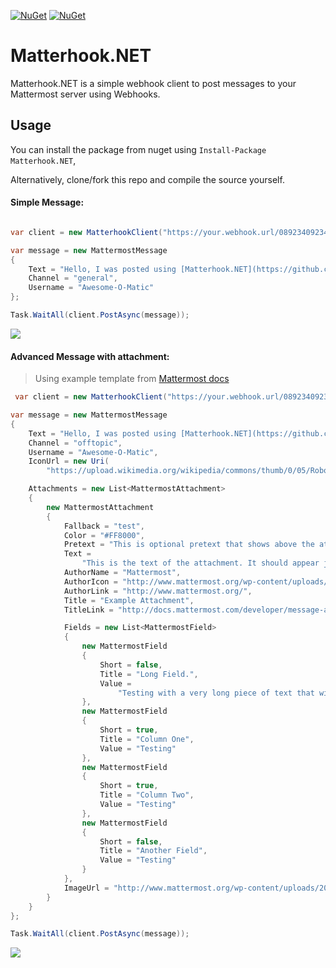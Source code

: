[![NuGet](https://img.shields.io/nuget/v/Matterhook.NET.svg)](https://www.nuget.org/packages/Matterhook.NET/)
[![NuGet](https://img.shields.io/nuget/dt/Matterhook.NET.svg)](https://www.nuget.org/packages/Matterhook.NET/)

# Matterhook.NET

Matterhook.NET is a simple webhook client to post messages to your Mattermost server using Webhooks.

## Usage

You can install the package from nuget using `Install-Package Matterhook.NET`,

Alternatively, clone/fork this repo and compile the source yourself.

#### Simple Message:

```C#

var client = new MatterhookClient("https://your.webhook.url/0892340923432");

var message = new MattermostMessage
{
    Text = "Hello, I was posted using [Matterhook.NET](https://github.com/promofaux/Matterhook.NET)",
    Channel = "general",
    Username = "Awesome-O-Matic"
};

Task.WaitAll(client.PostAsync(message));

```

![](http://i.imgur.com/jLZsP4E.png)

#### Advanced Message with attachment:

> Using example template from [Mattermost docs](https://docs.mattermost.com/developer/message-attachments.html#example-message-attachment)

```C#
 var client = new MatterhookClient("https://your.webhook.url/0892340923432");

var message = new MattermostMessage
{
    Text = "Hello, I was posted using [Matterhook.NET](https://github.com/promofaux/Matterhook.NET)",
    Channel = "offtopic",
    Username = "Awesome-O-Matic",
    IconUrl = new Uri(
        "https://upload.wikimedia.org/wikipedia/commons/thumb/0/05/Robot_icon.svg/2000px-Robot_icon.svg.png"),

    Attachments = new List<MattermostAttachment>
    {
        new MattermostAttachment
        {
            Fallback = "test",
            Color = "#FF8000",
            Pretext = "This is optional pretext that shows above the attachment.",
            Text =
                "This is the text of the attachment. It should appear just above an image of the Mattermost logo. The left border of the attachment should be colored orange, and below the image it should include additional fields that are formatted in columns. At the top of the attachment, there should be an author name followed by a bolded title. Both the author name and the title should be hyperlinks.",
            AuthorName = "Mattermost",
            AuthorIcon = "http://www.mattermost.org/wp-content/uploads/2016/04/icon_WS.png",
            AuthorLink = "http://www.mattermost.org/",
            Title = "Example Attachment",
            TitleLink = "http://docs.mattermost.com/developer/message-attachments.html",

            Fields = new List<MattermostField>
            {
                new MattermostField
                {
                    Short = false,
                    Title = "Long Field.",
                    Value =
                        "Testing with a very long piece of text that will take up the whole width of the table. And then some more text to make it extra long."
                },
                new MattermostField
                {
                    Short = true,
                    Title = "Column One",
                    Value = "Testing"
                },
                new MattermostField
                {
                    Short = true,
                    Title = "Column Two",
                    Value = "Testing"
                },
                new MattermostField
                {
                    Short = false,
                    Title = "Another Field",
                    Value = "Testing"
                }
            },
            ImageUrl = "http://www.mattermost.org/wp-content/uploads/2016/03/logoHorizontal_WS.png"
        }
    }
};

Task.WaitAll(client.PostAsync(message));

```

![](https://i.imgur.com/n5ecwYb.png)
